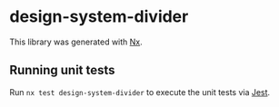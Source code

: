 # design-system-divider

This library was generated with [Nx](https://nx.dev).

## Running unit tests

Run `nx test design-system-divider` to execute the unit tests via [Jest](https://jestjs.io).
